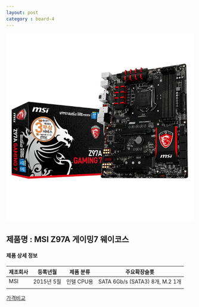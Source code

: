 ```yaml
---
layout: post
category : board-4
---
```


![alt text](https://github.com/kutchoiwjun92/kutchoiwjun92.github.com/blob/master/image/board-4.jpg?raw=true)

## 제품명 : **MSI Z97A 게이밍7 웨이코스**

#### 제품 상세 정보


제조회사  |  등록년월  |  제품 분류  |  주요확장슬롯  
--------- | ---------- | ----------- | --------------
   MSI    | 2015년 5월 |  인텔 CPU용 |  SATA 6Gb/s (SATA3) 8개, M.2 1개            
|||


[가격비교](http://prod.danawa.com/info/?pcode=3193575&cate=112751)
